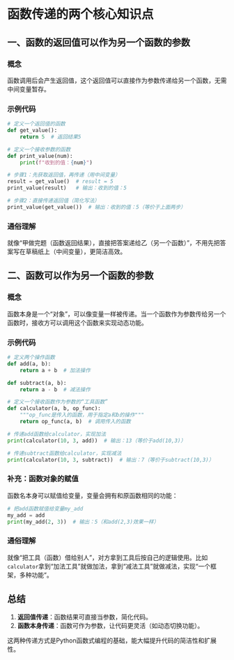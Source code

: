 # 函数传递的两个核心知识点


## 一、函数的返回值可以作为另一个函数的参数
### 概念
函数调用后会产生返回值，这个返回值可以直接作为参数传递给另一个函数，无需中间变量暂存。


### 示例代码
```python
# 定义一个返回值的函数
def get_value():
    return 5  # 返回结果5

# 定义一个接收参数的函数
def print_value(num):
    print(f"收到的值：{num}")

# 步骤1：先获取返回值，再传递（用中间变量）
result = get_value()  # result = 5
print_value(result)   # 输出：收到的值：5

# 步骤2：直接传递返回值（简化写法）
print_value(get_value())  # 输出：收到的值：5（等价于上面两步）
```


### 通俗理解
就像“甲做完题（函数返回结果），直接把答案递给乙（另一个函数）”，不用先把答案写在草稿纸上（中间变量），更简洁高效。


## 二、函数可以作为另一个函数的参数
### 概念
函数本身是一个“对象”，可以像变量一样被传递。当一个函数作为参数传给另一个函数时，接收方可以调用这个函数来实现动态功能。


### 示例代码
```python
# 定义两个操作函数
def add(a, b):
    return a + b  # 加法操作

def subtract(a, b):
    return a - b  # 减法操作

# 定义一个接收函数作为参数的“工具函数”
def calculator(a, b, op_func):
    """op_func是传入的函数，用于指定a和b的操作"""
    return op_func(a, b)  # 调用传入的函数

# 传递add函数给calculator，实现加法
print(calculator(10, 3, add))  # 输出：13（等价于add(10,3)）

# 传递subtract函数给calculator，实现减法
print(calculator(10, 3, subtract))  # 输出：7（等价于subtract(10,3)）
```


### 补充：函数对象的赋值
函数名本身可以赋值给变量，变量会拥有和原函数相同的功能：
```python
# 把add函数赋值给变量my_add
my_add = add
print(my_add(2, 3))  # 输出：5（和add(2,3)效果一样）
```


### 通俗理解
就像“把工具（函数）借给别人”，对方拿到工具后按自己的逻辑使用。比如`calculator`拿到“加法工具”就做加法，拿到“减法工具”就做减法，实现“一个框架，多种功能”。


## 总结
1. **返回值传递**：函数结果可直接当参数，简化代码。  
2. **函数本身传递**：函数可作为参数，让代码更灵活（如动态切换功能）。  

这两种传递方式是Python函数式编程的基础，能大幅提升代码的简洁性和扩展性。